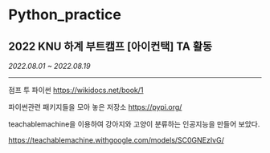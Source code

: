 # Python_practice
## 2022 KNU 하계 부트캠프 [아이컨택] TA 활동
*2022.08.01 ~ 2022.08.19*

-----


점프 투 파이썬 https://wikidocs.net/book/1

파이썬관련 패키지들을 모아 놓은 저장소 https://pypi.org/

teachablemachine을 이용하여 강아지와 고양이 분류하는 인공지능을 만들어 보았다.

https://teachablemachine.withgoogle.com/models/SC0GNEzIvG/
